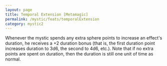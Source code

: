 ```yaml
---
layout: page
title: Temporal Extension [Metamagic]
permalink: /mystic/feats/temporalExtension
category: mystic2
---
```

Whenever the mystic spends any extra sphere points to increase an
effect's duration, he receives a +2 duration bonus (that is, the first
duration point increases duration to 3d6, the second to 4d6, etc.). Note
that if no extra points are spent on duration, then the duration is
still one unit of time as normal.
